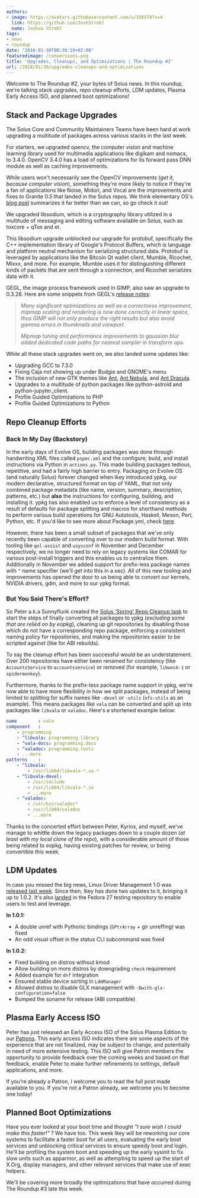 ```yaml
---
authors:
- image: https://avatars.githubusercontent.com/u/156574?v=4
  link: https://github.com/JoshStrobl
  name: Joshua Strobl
tags:
- news
- roundup
date: "2018-01-30T00:30:19+02:00"
featuredimage: /conversions.png
title: 'Upgrades, Cleanups, and Optimizations | The Roundup #2'
url: /2018/01/30/upgrades-cleanups-and-optimizations
---
```


Welcome to The Roundup #2, your bytes of Solus news. In this roundup, we're talking stack upgrades, repo cleanup efforts, LDM updates, Plasma Early Access ISO, and planned boot optimizations!

## Stack and Package Upgrades

The Solus Core and Community Maintainers Teams have been hard at work upgrading a multitude of packages across various stacks in the last week.

For starters, we upgraded opencv, the computer vision and machine learning library used for multimedia applications like digikam and nomacs, to 3.4.0. OpenCV 3.4.0 has a load of optimizations for its forward pass DNN module as well as caching improvements.

While users won't necessarily see the OpenCV improvements (*get it, because computer vision*), something they're more likely to notice if they're a fan of applications like Noise, Midori, and Vocal are the improvements and fixes to Granite 0.5 that landed in the Solus repos. We think elementary OS's [blog post](https://medium.com/elementaryos/granite-0-5-is-here-dafc4436ac09) summarizes it far better than we can, so go check it out!

We upgraded libsodium, which is a cryptography library utilized in a multitude of messaging and editing software available on Solus, such as toxcore + qTox and et.

This libsodium upgrade unblocked our upgrade for protobuf, specifically the C++ implementation library of Google's Protocol Buffers, which is language and platform neutral mechanism for serializing structured data. Protobuf is leveraged by applications like the Bitcoin Qt wallet client, Mumble, Ricochet, Mixxx, and more. For example, Mumble uses it for distinguishing different kinds of packets that are sent through a connection, and Ricochet serializes data with it.

GEGL, the image process framework used in GIMP, also saw an upgrade to 0.3.28. Here are some snippets from GEGL's [release notes](https://git.gnome.org/browse/gegl/plain/docs/NEWS.txt?h=GEGL_0_3_28):

>  *Many significant optimizations as well as a correctness improvement, mipmap scaling and rendering is now done correctly in linear space, thus GIMP will not only produce the right results but also avoid gamma errors in thumbnails and viewport.*
>
> *Mipmap tuning and performance improvements to gaussian blur added dedicated code paths for nearest sampler in transform ops.*

While all these stack upgrades went on, we also landed some updates like:

- Upgrading GCC to 7.3.0
- Fixing Caja not showing up under Budgie and GNOME's menu
- The inclusion of new GTK themes like [Ant](https://github.com/EliverLara/Ant), [Ant Nebula](https://github.com/EliverLara/Ant-Nebula), and [Ant Dracula](https://github.com/EliverLara/Ant-Dracula).
- Upgrades to a multitude of python packages like python-astroid and python-jupyter_client.
- Profile Guided Optimizations to PHP
- Profile Guided Optimizations to Python

## Repo Cleanup Efforts

### Back In My Day (Backstory)

In the early days of Evolve OS, building packages was done through handwriting XML files called `pspec.xml` and the configure, build, and install instructions via Python in `actions.py`. This made building packages tedious, repetitive, and had a fairly high barrier to entry. Packaging on Evolve OS (and naturally Solus) forever changed when Ikey introduced ypkg, our modern declarative, structured format on top of YAML, that not only combined package metadata (like name, version, summary, description, patterns, etc.) but **also** the instructions for configuring, building, and installing it. ypkg has also enabled us to enforce a level of consistency as a result of defaults for package splitting and macros for shorthand methods to perform various build operations for GNU Autotools, Haskell, Meson, Perl, Python, etc. If you'd like to see more about Package.yml, check [here](https://solus-project.com/articles/packaging/package.yml/en/).

However, there has been a small subset of packages that we've only recently been capable of converting over to our modern build format. With tooling like `qol-assist` and `usysconf` in November and December respectively, we no longer need to rely on legacy systems like COMAR for various post-install triggers and this enables us to centralize them. Additionally in November we added support for prefix-less package names with `^` name specifier (we'll get into this in a sec). All of this new tooling and improvements has opened the door to us being able to convert our kernels, NVIDIA drivers, gdm, and more to our ypkg format.

### But You Said There's Effort?

So Peter a.k.a Sunnyflunk created the [Solus 'Spring' Repo Cleanup task](https://dev.solus-project.com/T5629) to start the steps of finally converting all packages to ypkg (*excluding some that are relied on by eopkg*), cleaning up git repositories by disabling those which do not have a corresponding repo package, enforcing a consistent naming policy for repositories, and making the repositories easier to be scripted against (like for ABI rebuilds).

To say the cleanup effort has been successful would be an understatement. Over 200 repositories have either been renamed for consistency (like `AccountsService` to `accountsservice`) or removed (for example, `libwnck-1` or `spidermonkey`).

Furthermore, thanks to the prefix-less package name support in ypkg, we're now able to have more flexibility in how we split packages, instead of being limited to splitting for suffix names like `-devel` or `-utils` (`nfs-utils` as an example). This means packages like `vala` can be converted and split up into packages like `libvala` or `valadoc`. Here's a shortened example below:

``` yaml
name        : vala
component   :
    - programming
    - ^libvala: programming.library
    - ^vala-docs: programming.docs
    - ^valadoc: programming.tools
    - ...more
patterns    :
    - ^libvala:
        - /usr/lib64/libvala-*.so.*
    - ^libvala-devel:
        - /usr/include
        - /usr/lib64/libvala-*.so
        - ...more
    - ^valadoc:
        - /usr/bin/valadoc*
        - /usr/lib64/valadoc
        - ...more
```

Thanks to the concerted effort between Peter, Kyrios, and myself, we've manage to whittle down the legacy packages down to a couple dozen (*at least with my local clone of the repo*), with a considerable amount of those being related to eopkg, having existing patches for review, or being convertible this week.

## LDM Updates

In case you missed the big news, Linux Driver Management 1.0 was [released last week](/2018/01/26/linux-driver-management-1-0-released). Since then, Ikey has done two updates to it, bringing it up to 1.0.2. It's also [landed](https://bugzilla.redhat.com/show_bug.cgi?id=1539366) in the Fedora 27 testing repository to enable users to test and leverage.

**In 1.0.1:**

- A double unref with Pythonic bindings (`GPtrArray` + gir unreffing) was fixed
- An odd visual offset in the status CLI subcommand was fixed

**In 1.0.2:**

- Fixed building on distros without kmod
- Allow building on more distros by downgrading `check` requirement
- Added example for `dnf` integration
- Ensured stable device	sorting	in `LdmManager`
- Allowed distros to disable GLX management with `-Dwith-glx-configuration=false`
- Bumped the soname for release (ABI compatible)

## Plasma Early Access ISO

Peter has just released an Early Access ISO of the Solus Plasma Edition to our [Patrons](https://patreon.com/solus). This early access ISO indicates there are some aspects of the experience that are not finalized, may be subject to change, and potentially in need of more extensive testing. This ISO will give Patron members the opportunity to provide feedback over the coming weeks and based on that feedback, enable Peter to make further refinements to settings, default applications, and more.

If you're already a Patron, I welcome you to read the full post made available to you. If you're not a Patron already, we welcome you to become one today!

## Planned Boot Optimizations

Have you ever looked at your boot time and thought *"I sure wish I could make this faster!"* ? We have too. This week Ikey will be reworking our core systems to facilitate a faster boot for all users, evaluating the early boot services and unblocking critical services to ensure speedy boot and login. He'll be profiling the system boot and speeding up the early sysinit to fix slow units such as apparmor, as well as attempting to speed up the start of X.Org, display managers, and other relevant services that make use of exec helpers.

We'll be covering more broadly the optimizations that have occurred during The Roundup #3 late this week.